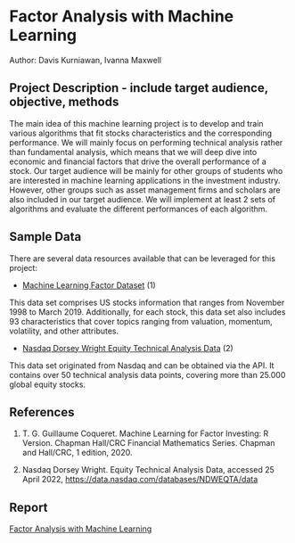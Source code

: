 # Factor Analysis with Machine Learning
Author: Davis Kurniawan, Ivanna Maxwell

## Project Description - include target audience, objective, methods
The main idea of this machine learning project is to develop and train various algorithms that fit
stocks characteristics and the corresponding performance. We will mainly focus on performing
technical analysis rather than fundamental analysis, which means that we will deep dive into
economic and financial factors that drive the overall performance of a stock. Our target
audience will be mainly for other groups of students who are interested in machine learning
applications in the investment industry. However, other groups such as asset management firms
and scholars are also included in our target audience. We will implement at least 2 sets of
algorithms and evaluate the different performances of each algorithm.

## Sample Data
There are several data resources available that can be leveraged for this project:
- [Machine Learning Factor Dataset](https://drive.google.com/file/d/17wm7QOqy90s7Jy-v1ZEO-iOkZn4mdXP7/view) (1)

This data set comprises US stocks information that ranges from November 1998 to
March 2019. Additionally, for each stock, this data set also includes 93 characteristics
that cover topics ranging from valuation, momentum, volatility, and other attributes.
- [Nasdaq Dorsey Wright Equity Technical Analysis Data](https://data.nasdaq.com/databases/NDWEQTA/data) (2)

This data set originated from Nasdaq and can be obtained via the API. It contains over
50 technical analysis data points, covering more than 25.000 global equity stocks.

## References
1. T. G. Guillaume Coqueret. Machine Learning for Factor Investing: R Version. Chapman
Hall/CRC Financial Mathematics Series. Chapman and Hall/CRC, 1 edition, 2020.

2. Nasdaq Dorsey Wright. Equity Technical Analysis Data, accessed 25 April 2022,
<https://data.nasdaq.com/databases/NDWEQTA/data>

## Report

[Factor Analysis with Machine Learning](https://github.com/davisk83/factor-analysis-with-machine-learning/blob/ff62563c26dd354c830520c63b78e38381e3b4e5/ML-Factor-Analysis.ipynb)
